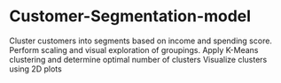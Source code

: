 # Customer-Segmentation-model
Cluster customers into segments based on income and spending score. Perform scaling and visual exploration of groupings. Apply K-Means clustering and determine optimal number of clusters  Visualize clusters using 2D plots
